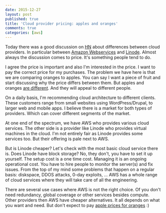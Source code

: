 ```yaml
---
date: 2015-12-27
layout: post
published: true
title: 'Cloud provider pricing: apples and oranges'
comments: true
categories: [aws]
---
```

Today there was a good discussion on [HN](https://news.ycombinator.com/item?id=10794951) about differences between cloud providers. In particular between [Amazon Webservices](https://aws.amazon.com/) and [Linode](http://linode.com/). Almost always the discussion comes to price. It's something people tend to do.

I agree the price is important and also I'm interested in the price. I want to pay the correct price for my purchases. The problem we have here is that we are comparing oranges to apples. You can say I want a piece of fruit and start discussing why the price differs between them. But apples and oranges [are different](http://www.diffen.com/difference/Apples_vs_Oranges). And they will appeal to different people.

On a daily basis, I'm recommending cloud architecture to different clients. These customers range from small websites using WordPress/Drupal, to larger web and mobile apps. I believe there is a market for both types of providers. Which can cover different segments of the market.

At one end of the spectrum, we have AWS who provides various cloud services. The other side is a provider like Linode who provides virtual machines in the cloud. I'm not entirely fair as Linode provides some services too. But their offering is pale next to AWS. 

But is Linode cheaper? Let's check with the most basic cloud service there is. Does Linode have block storage?  No, they don't, you have to set it up yourself. The setup cost is a one time cost. Managing it is an ongoing operational cost. You have to hire people to monitor the server(s) and fix issues. From the top of my mind some problems that happen on a regular basis: diskspace, DDOS attacks, 0-day exploits, ... AWS has a whole range of cloud services where they will take care of all the engineering. 

There are several use cases where AWS is not the right choice. Of you don't need redundancy, global coverage or other services besides compute. Other providers then AWS have cheaper alternatives. It all depends on what you want and need. But don't expect to pay [apple prices for oranges](http://www.economist.com/blogs/graphicdetail/2014/04/daily-chart) :)
